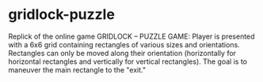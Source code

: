 # gridlock-puzzle
Replick of the online game GRIDLOCK – PUZZLE GAME: Player is presented with a 6x6 grid containing rectangles of various sizes and orientations. Rectangles can only be moved along their orientation (horizontally for horizontal rectangles and vertically for vertical rectangles). The goal is to maneuver the main rectangle to the "exit."
